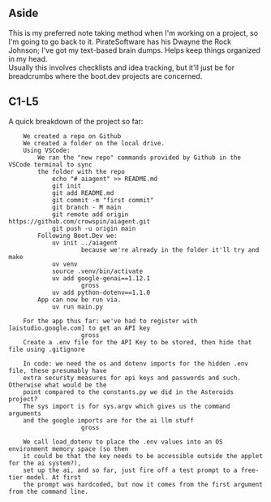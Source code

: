 ## Aside
This is my preferred note taking method when I'm working on a project, so I'm going to go back to it. PirateSoftware has his Dwayne the Rock Johnson; I've got my text-based brain dumps. Helps keep things organized in my head.  
Usually this involves checklists and idea tracking, but it'll just be for breadcrumbs where the boot.dev projects are concerned.

## C1-L5
A quick breakdown of the project so far:  
```
    We created a repo on Github  
    We created a folder on the local drive.  
    Using VSCode:  
        We ran the "new repo" commands provided by Github in the VSCode terminal to sync  
        the folder with the repo  
            echo "# aiagent" >> README.md  
            git init  
            git add README.md  
            git commit -m "first commit"  
            git branch - M main  
            git remote add origin https://github.com/crowspin/aiagent.git  
            git push -u origin main  
        Following Boot.Dev we:  
            uv init ../aiagent  
                    because we're already in the folder it'll try and make  
            uv venv  
            source .venv/bin/activate  
            uv add google-genai==1.12.1  
                    gross  
            uv add python-dotenv==1.1.0  
        App can now be run via.  
            uv run main.py  

    For the app thus far: we've had to register with [aistudio.google.com] to get an API key  
                    gross  
    Create a .env file for the API Key to be stored, then hide that file using .gitignore  

    In code: we need the os and dotenv imports for the hidden .env file, these presumably have  
    extra security measures for api keys and passwords and such. Otherwise what would be the  
    point compared to the constants.py we did in the Asteroids project?  
    The sys import is for sys.argv which gives us the command arguments  
    and the google imports are for the ai llm stuff  
                    gross  
        
    We call load_dotenv to place the .env values into an OS environment memory space (so then  
    it could be that the key needs to be accessible outside the applet for the ai system?),  
    set up the ai, and so far, just fire off a test prompt to a free-tier model. At first  
    the prompt was hardcoded, but now it comes from the first argument from the command line.  
```